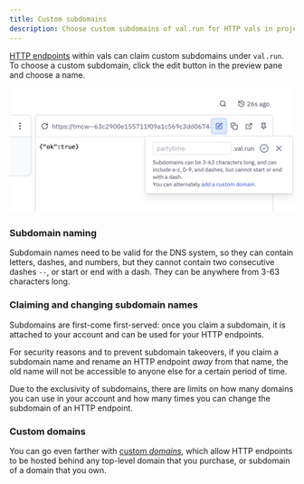 ```yaml
---
title: Custom subdomains
description: Choose custom subdomains of val.run for HTTP vals in projects
---
```


[HTTP endpoints](/vals/http/) within vals can claim custom subdomains
under `val.run`. To choose a custom subdomain, click the edit button in the
preview pane and choose a name.

![](./choosing-subdomain.png)

### Subdomain naming

Subdomain names need to be valid for the DNS system, so they can contain
letters, dashes, and numbers, but they cannot contain two consecutive dashes
`--`, or start or end with a dash. They can be anywhere from 3-63 characters
long.

### Claiming and changing subdomain names

Subdomains are first-come first-served: once you claim a subdomain,
it is attached to your account and can be used for your HTTP endpoints.

For security reasons and to prevent subdomain takeovers,
if you claim a subdomain name and rename an HTTP endpoint
_away_ from that name, the old name will not be accessible to anyone else
for a certain period of time.

Due to the exclusivity of subdomains, there are limits on how many domains
you can use in your account and how many times you can change the subdomain
of an HTTP endpoint.

### Custom domains

You can go even farther with [custom _domains_](/vals/http/custom-domains/),
which allow HTTP endpoints to be hosted behind any top-level domain that
you purchase, or subdomain of a domain that you own.
